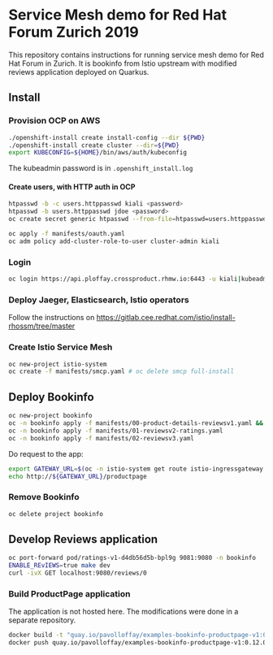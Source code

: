# Service Mesh demo for Red Hat Forum Zurich 2019 

This repository contains instructions for running service mesh demo for Red Hat Forum in Zurich.
It is bookinfo from Istio upstream with modified reviews application deployed on Quarkus.

## Install

### Provision OCP on AWS
```bash
./openshift-install create install-config --dir ${PWD}
./openshift-install create cluster --dir=${PWD}
export KUBECONFIG=${HOME}/bin/aws/auth/kubeconfig
```

The kubeadmin password is in `.openshift_install.log`

#### Create users, with HTTP auth in OCP
```bash
htpasswd -b -c users.httppasswd kiali <password>
htpasswd -b users.httppasswd jdoe <password>
oc create secret generic htpasswd --from-file=htpasswd=users.httppasswd -n openshift-config --dry-run=true -o yaml

oc apply -f manifests/oauth.yaml
oc adm policy add-cluster-role-to-user cluster-admin kiali
```

### Login
```bash
oc login https://api.ploffay.crossproduct.rhmw.io:6443 -u kiali|kubeadmin -p 
```

### Deploy Jaeger, Elasticsearch, Istio operators
Follow the instructions on https://gitlab.cee.redhat.com/istio/install-rhossm/tree/master

### Create Istio Service Mesh
```bash
oc new-project istio-system
oc create -f manifests/smcp.yaml # oc delete smcp full-install
```

## Deploy Bookinfo
```bash
oc new-project bookinfo
oc -n bookinfo apply -f manifests/00-product-details-reviewsv1.yaml && oc -n bookinfo apply -f manifests/bookinfo-gateway.yaml
oc -n bookinfo apply -f manifests/01-reviewsv2-ratings.yaml
oc -n bookinfo apply -f manifests/02-reviewsv3.yaml
```

Do request to the app:
```bash
export GATEWAY_URL=$(oc -n istio-system get route istio-ingressgateway -o jsonpath='{.spec.host}')
echo http://${GATEWAY_URL}/productpage
```

### Remove Bookinfo
```bash
oc delete project bookinfo
```

## Develop Reviews application
```bash
oc port-forward pod/ratings-v1-d4db56d5b-bpl9g 9081:9080 -n bookinfo
ENABLE_REvIEWS=true make dev
curl -ivX GET localhost:9080/reviews/0
```

### Build ProductPage application
The application is not hosted here. The modifications were done in a separate repository.

```bash
docker build -t "quay.io/pavolloffay/examples-bookinfo-productpage-v1:0.12.0" .
docker push quay.io/pavolloffay/examples-bookinfo-productpage-v1:0.12.0
``` 
